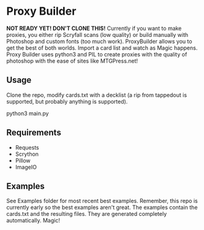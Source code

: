 # Proxy Builder
**NOT READY YET! DON'T CLONE THIS!**
Currently if you want to make proxies, you either rip Scryfall scans (low quality) or build manually with Photoshop and custom fonts (too much work). ProxyBuilder allows you to get the best of both worlds. Import a card list and watch as Magic happens. Proxy Builder uses python3 and PIL to create proxies with the quality of photoshop with the ease of sites like MTGPress.net!

## Usage
Clone the repo, modify cards.txt with a decklist (a rip from tappedout is supported, but probably anything is supported). 

python3 main.py

## Requirements
 - Requests
 - Scrython
 - Pillow
 - ImageIO
 
## Examples
See Examples folder for most recent best examples. Remember, this repo is currently early so the best examples aren't great. The examples contain the cards.txt and the resulting files. They are generated completely automatically. Magic!
